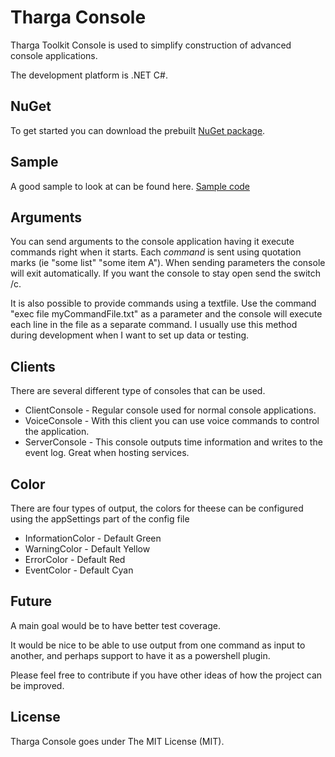 Tharga Console
==============

Tharga Toolkit Console is used to simplify construction of advanced console applications.

The development platform is .NET C#.

NuGet
-----

To get started you can download the prebuilt [NuGet package](https://www.nuget.org/packages/Tharga.Toolkit.Console/).

Sample
------

A good sample to look at can be found here.
[Sample code](https://github.com/poxet/tharga-console/blob/master/Samples/SampleConsole/Program.cs)

Arguments
------

You can send arguments to the console application having it execute commands  right when it starts. Each *command* is sent using quotation marks (ie "some list" "some item A"). When sending parameters the console will exit automatically. If you want the console to stay open send the switch /c.

It is also possible to provide commands using a textfile. Use the command "exec file myCommandFile.txt" as a parameter and the console will execute each line in the file as a separate command. I usually use this method during development when I want to set up data or testing.

Clients
------
There are several different type of consoles that can be used.
- ClientConsole - Regular console used for normal console applications.
- VoiceConsole - With this client you can use voice commands to control the application.
- ServerConsole - This console outputs time information and writes to the event log. Great when hosting services.

Color
------
There are four types of output, the colors for theese can be configured using the appSettings part of the config file
- InformationColor - Default Green
- WarningColor - Default Yellow
- ErrorColor - Default Red
- EventColor - Default Cyan

Future
------

A main goal would be to have better test coverage.

It would be nice to be able to use output from one command as input to another, and perhaps support to have it as a powershell plugin.

Please feel free to contribute if you have other ideas of how the project can be improved.

License
------
Tharga Console goes under The MIT License (MIT).